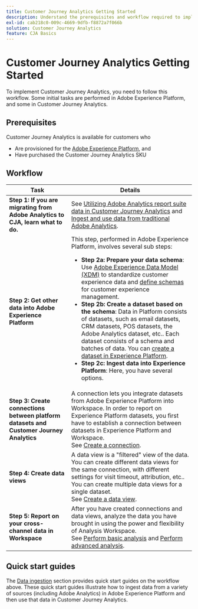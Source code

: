 ```yaml
---
title: Customer Journey Analytics Getting Started
description: Understand the prerequisites and workflow required to implement Customer Journey Analytics.
exl-id: cab218c0-009c-4669-9dfb-f8872a7f066b
solution: Customer Journey Analytics
feature: CJA Basics
---
```

# Customer Journey Analytics Getting Started

To implement Customer Journey Analytics, you need to follow this workflow. Some initial tasks are performed in Adobe Experience Platform, and some in Customer Journey Analytics.

## Prerequisites

Customer Journey Analytics is available for customers who 

* Are provisioned for the [Adobe Experience Platform](https://www.adobe.com/experience-platform.html), and 
* Have purchased the Customer Journey Analytics SKU

## Workflow

| Task | Details |
| --- | --- |
| **Step 1: If you are migrating from Adobe Analytics to CJA, learn what to do.** | See [Utilizing Adobe Analytics report suite data in Customer Journey Analytics](/help/getting-started/aa-vs-cja/aa-data-in-cja.md) and [Ingest and use data from traditional Adobe Analytics](../data-ingestion/analytics.md). |
| **Step 2: Get other data into Adobe Experience Platform** | This step, performed in Adobe Experience Platform, involves several sub steps:<ul><li>**Step 2a: Prepare your data schema**: Use [Adobe Experience Data Model (XDM)](https://experienceleague.adobe.com/docs/experience-platform/xdm/home.html) to standardize customer experience data and [define schemas](https://experienceleague.adobe.com/docs/experience-platform/xdm/tutorials/create-schema-ui.html) for customer experience management.</li><li>**Step 2b: Create a dataset based on the schema**: Data in Platform consists of datasets, such as email datasets, CRM datasets, POS datasets, the Adobe Analytics dataset, etc.. Each dataset consists of a schema and batches of data. You can [create a dataset in Experience Platform](https://experienceleague.adobe.com/docs/platform-learn/getting-started-for-data-architects-and-data-engineers/create-datasets.html).</li><li>**Step 2c: Ingest data into Experience Platform**: Here, you have several options.</li></ul> |
| **Step 3: Create connections between platform datasets and Customer Journey Analytics** | A connection lets you integrate datasets from Adobe Experience Platform into Workspace. In order to report on Experience Platform datasets, you first have to establish a connection between datasets in Experience Platform and Workspace.<br>See [Create a connection](/help/connections/create-connection.md). |
| **Step 4: Create data views** | A data view is a "filtered" view of the data. You can create different data views for the same connection, with different settings for visit timeout, attribution, etc.. You can create multiple data views for a single dataset.<br>See [Create a data view](/help/data-views/create-dataview.md). |
| **Step 5: Report on your cross-channel data in Workspace** | After you have created connections and data views, analyze the data you have brought in using the power and flexibility of Analysis Workspace.<br>See [Perform basic analysis](/help/analysis-workspace/perform-basic-analysis.md) and [Perform advanced analysis](/help/analysis-workspace/perform-adv-analysis.md). |

## Quick start guides

The [Data ingestion](../data-ingestion/data-ingestion.md) section provides quick start guides on the workflow above. These quick start guides illustrate how to ingest data from a variety of sources (including Adobe Analytics) in Adobe Experience Platform and then use that data in Customer Journey Analytics.
